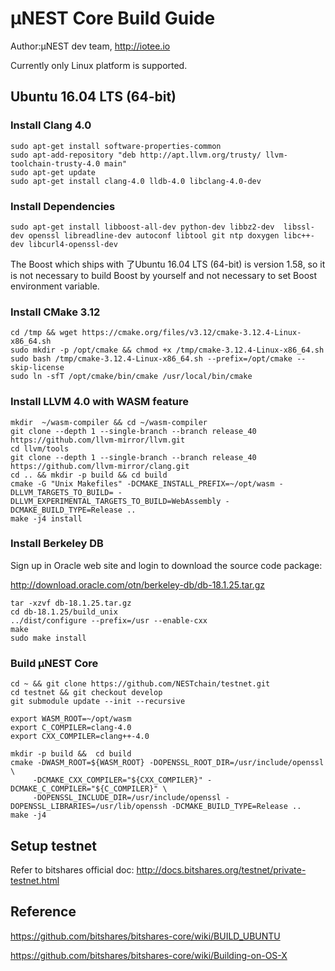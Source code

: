 # μNEST Core Build Guide

Author:μNEST dev team, http://iotee.io



Currently only Linux platform is supported.

## Ubuntu 16.04 LTS (64-bit)

### Install Clang 4.0

```
sudo apt-get install software-properties-common
sudo apt-add-repository "deb http://apt.llvm.org/trusty/ llvm-toolchain-trusty-4.0 main"
sudo apt-get update
sudo apt-get install clang-4.0 lldb-4.0 libclang-4.0-dev
```

### Install Dependencies

```
sudo apt-get install libboost-all-dev python-dev libbz2-dev  libssl-dev openssl libreadline-dev autoconf libtool git ntp doxygen libc++-dev libcurl4-openssl-dev
```

The Boost which ships with 了Ubuntu 16.04 LTS (64-bit) is version 1.58, so it is not necessary to build Boost by yourself and not necessary to set Boost environment variable.

### Install CMake 3.12

```
cd /tmp && wget https://cmake.org/files/v3.12/cmake-3.12.4-Linux-x86_64.sh
sudo mkdir -p /opt/cmake && chmod +x /tmp/cmake-3.12.4-Linux-x86_64.sh
sudo bash /tmp/cmake-3.12.4-Linux-x86_64.sh --prefix=/opt/cmake --skip-license
sudo ln -sfT /opt/cmake/bin/cmake /usr/local/bin/cmake
```

### Install LLVM 4.0 with WASM feature

```
mkdir  ~/wasm-compiler && cd ~/wasm-compiler
git clone --depth 1 --single-branch --branch release_40 https://github.com/llvm-mirror/llvm.git
cd llvm/tools
git clone --depth 1 --single-branch --branch release_40 https://github.com/llvm-mirror/clang.git
cd .. && mkdir -p build && cd build
cmake -G "Unix Makefiles" -DCMAKE_INSTALL_PREFIX=~/opt/wasm -DLLVM_TARGETS_TO_BUILD= -DLLVM_EXPERIMENTAL_TARGETS_TO_BUILD=WebAssembly -DCMAKE_BUILD_TYPE=Release ..
make -j4 install
```

### Install Berkeley DB

Sign up in Oracle web site and login to download the source code package:

http://download.oracle.com/otn/berkeley-db/db-18.1.25.tar.gz

```
tar -xzvf db-18.1.25.tar.gz
cd db-18.1.25/build_unix
../dist/configure --prefix=/usr --enable-cxx
make
sudo make install
```

### Build μNEST Core

```
cd ~ && git clone https://github.com/NESTchain/testnet.git
cd testnet && git checkout develop
git submodule update --init --recursive

export WASM_ROOT=~/opt/wasm
export C_COMPILER=clang-4.0
export CXX_COMPILER=clang++-4.0

mkdir -p build &&  cd build
cmake -DWASM_ROOT=${WASM_ROOT} -DOPENSSL_ROOT_DIR=/usr/include/openssl \
     -DCMAKE_CXX_COMPILER="${CXX_COMPILER}" -DCMAKE_C_COMPILER="${C_COMPILER}" \
     -DOPENSSL_INCLUDE_DIR=/usr/include/openssl -DOPENSSL_LIBRARIES=/usr/lib/openssh -DCMAKE_BUILD_TYPE=Release ..
make -j4
```



## Setup testnet

Refer to bitshares official doc: http://docs.bitshares.org/testnet/private-testnet.html



## Reference

https://github.com/bitshares/bitshares-core/wiki/BUILD_UBUNTU

https://github.com/bitshares/bitshares-core/wiki/Building-on-OS-X
